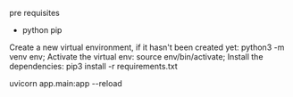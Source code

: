pre requisites
 - python
 pip


Create a new virtual environment, if it hasn't been created yet: python3 -m venv env;
Activate the virtual env: source env/bin/activate;
Install the dependencies: pip3 install -r requirements.txt


uvicorn app.main:app --reload